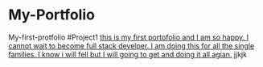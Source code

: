 # My-Portfolio
My-first-protfolio
#Project1
[this is my first portofolio and I am so happy. I cannot wait to become full stack develper. I am doing this for all the single families. I know i will fell but I will going to get and doing it all agian.](https://replit.com/@hsauer24/Portfolio-1#index.html)
jjkjk
